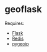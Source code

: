geoflask
========

Requires:
* [Flask](http://flask.pocoo.org/)
* [Redis](http://redis.io/)
* [pygeoip](https://github.com/appliedsec/pygeoip)
